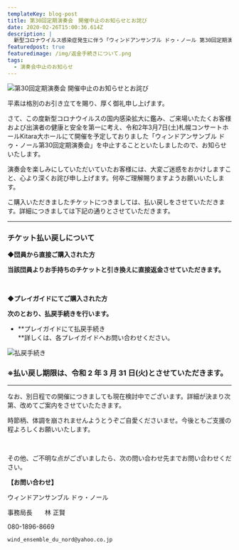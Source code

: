 ```yaml
---
templateKey: blog-post
title: 第30回定期演奏会　開催中止のお知らせとお詫び
date: 2020-02-26T15:00:36.614Z
description: |
  新型コロナウイルス感染症発生に伴う「ウィンドアンサンブル ドゥ・ノール 第30回定期演奏会」開催中止のお知らせとお詫び
featuredpost: true
featuredimage: /img/返金手続きについて.png
tags:
  - 演奏会中止のお知らせ
---
```

![第30回定期演奏会 開催中止のお知らせとお詫び](/img/返金手続きについて.png "第30回定期演奏会 開催中止のお知らせとお詫び")

平素は格別のお引き立てを賜り、厚く御礼申し上げます。

 さて、この度新型コロナウイルスの国内感染拡大に鑑み、ご来場いたたくお客様および出演者の健康と安全を第一に考え、令和2年3月7日(土)札幌コンサートホールKitara大ホールにて開催を予定しておりました「ウィンドアンサンブル ドゥ・ノール第30回定期演奏会」を中止することといたしましたので、お知らせいたします。

演奏会を楽しみにしていただいていたお客様には、大変ご迷惑をおかけしますこと、心より深くお詫び申し上げます。何卒ご理解賜りますようお願いいたします。

こ購入いただきましたチケットにつきましては、払い戻しをさせていただきます。詳細につきましては下記の通りとさせていただきます。

- - -

### チケット払い戻しについて

**◆団員から直接ご購入された方**

**当該団員よりお手持ちのチケットと引き換えに直接返金させていただきます。**

**<br>**

**◆プレイガイドにてご購入された方**

**次のとおり、払戻手続きを行います。**

* **プレイガイドにて払戻手続き<br>**詳しくは、各プレイガイドへお問い合わせください。

![払戻手続き](/img/払戻手続.png "払戻手続き")

### ※払い戻し期限は、令和 2 年 3 月 31 日(火)とさせていただきます。

- - -

なお、別日程での開催につきましても現在検討中でございます。詳細が決まり次第、改めてご案内をさせていたたきます。

時節柄、体調を崩されませんようとうぞご自愛くださいませ。今後ともご支援の程よろしくお願いいたします。

<br>

その他、ご不明な点がございましたら、次の問い合わせ先までお問い合わせください。

**【お問い合わせ】**

ウィンドアンサンブル ドゥ・ノール

事務局長　　林 正賢

080-1896-8669

`wind_ensemble_du_nord@yahoo.co.jp`

